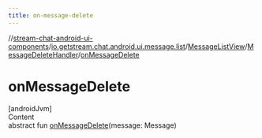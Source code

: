 ```yaml
---
title: on-message-delete
---
```

//[stream-chat-android-ui-components](../../../../index.md)/[io.getstream.chat.android.ui.message.list](../../index.md)/[MessageListView](../index.md)/[MessageDeleteHandler](index.md)/[onMessageDelete](onMessageDelete.md)



# onMessageDelete  
[androidJvm]  
Content  
abstract fun [onMessageDelete](onMessageDelete.md)(message: Message)  



